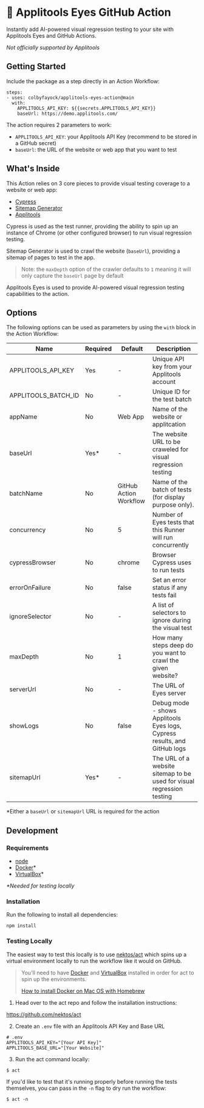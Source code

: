 # 🧐 Applitools Eyes GitHub Action

Instantly add AI-powered visual regression testing to your site with Applitools Eyes and GitHub Actions.

*Not officially supported by Applitools*

## Getting Started

Include the package as a step directly in an Action Workflow:

```
steps:
- uses: colbyfayock/applitools-eyes-action@main
  with:
    APPLITOOLS_API_KEY: ${{secrets.APPLITOOLS_API_KEY}}
    baseUrl: https://demo.applitools.com/
```

The action requires 2 parameters to work:
* `APPLITOOLS_API_KEY`: your Applitools API Key (recommend to be stored in a GitHub secret)
* `baseUrl`: the URL of the website or web app that you want to test

## What's Inside

This Action relies on 3 core pieces to provide visual testing coverage to a website or web app:
* [Cypress](https://www.cypress.io/)
* [Sitemap Generator](https://github.com/lgraubner/sitemap-generator)
* [Applitools](https://applitools.com/)

Cypress is used as the test runner, providing the ability to spin up an instance of Chrome (or other configured browser) to run visual regression testing.

Sitemap Generator is used to crawl the website (`baseUrl`), providing a sitemap of pages to test in the app.

> Note: the `maxDepth` option of the crawler defaults to `1` meaning it will only capture the `baseUrl` page by default

Applitools Eyes is used to provide AI-powered visual regression testing capabilities to the action.

## Options

The following options can be used as parameters by using the `with` block in the Action Workflow:

| Name                | Required | Default                | Description                                                               |
| ------------------- | -------- | ---------------------- | ---------------------------------------------------------------------     |
| APPLITOOLS_API_KEY  | Yes      | -                      | Unique API key from your Applitools account                               |
| APPLITOOLS_BATCH_ID | No       | -                      | Unique ID for the test batch                                              |
| appName             | No       | Web App                | Name of the website or applitcation                                       |
| baseUrl             | Yes*     | -                      | The website URL to be craweled for visual regression testing              |
| batchName           | No       | GitHub Action Workflow | Name of the batch of tests (for display purpose only).                    |
| concurrency         | No       | 5                      | Number of Eyes tests that this Runner will run concurrently               |
| cypressBrowser      | No       | chrome                 | Browser Cypress uses to run tests                                         |
| errorOnFailure      | No       | false                  | Set an error status if any tests fail                                     |
| ignoreSelector      | No       | -                      | A list of selectors to ignore during the visual test                      |
| maxDepth            | No       | 1                      | How many steps deep do you want to crawl the given website?               |
| serverUrl           | No       | -                      | The URL of Eyes server                                                    |
| showLogs            | No       | false                  | Debug mode - shows Applitools Eyes logs, Cypress results, and GitHub logs |
| sitemapUrl          | Yes*     | -                      | The URL of a website sitemap to be used for visual regression testing     |

*Either a `baseUrl` or `sitemapUrl` URL is required for the action

## Development

### Requirements
* [node](https://nodejs.org/en/)
* [Docker](https://www.docker.com/)*
* [VirtualBox](https://www.virtualbox.org/)*

_*Needed for testing locally_

### Installation

Run the following to install all dependencies:

```
npm install
```

### Testing Locally

The easiest way to test this locally is to use [nektos/act](https://github.com/nektos/act) which spins up a virtual environment locally to run the workflow like it would on GitHub.

> You'll need to have [Docker](https://www.docker.com/) and [VirtualBox](https://www.virtualbox.org/) installed in order for act to spin up the environments.
>
> [How to install Docker on Mac OS with Homebrew](https://medium.com/crowdbotics/a-complete-one-by-one-guide-to-install-docker-on-your-mac-os-using-homebrew-e818eb4cfc3)

1. Head over to the act repo and follow the installation instructions:

https://github.com/nektos/act

2. Create an `.env` file with an Applitools API Key and Base URL

```
# .env
APPLITOOLS_API_KEY="[Your API Key]"
APPLITOOLS_BASE_URL="[Your Website]"
```

3. Run the act command locally:

```
$ act
```

If you'd like to test that it's running properly before running the tests themselves, you can pass in the `-n` flag to dry run the workflow:

```
$ act -n
```
